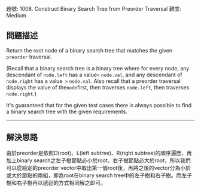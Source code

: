 題號: 1008. Construct Binary Search Tree from Preorder Traversal
難度: Medium

## 問題描述
Return the root node of a binary search tree that matches the given `preorder` traversal.

(Recall that a binary search tree is a binary tree where for every node, any descendant of `node.left` has a value` < ` `node.val`, and any descendant of `node.right` has a value` >` `node.val`.  Also recall that a preorder traversal displays the value of the`node`first, then traverses `node.left`, then traverses `node.right`.)

It's guaranteed that for the given test cases there is always possible to find a binary search tree with the given requirements.

---
## 解決思路
由於preorder是依照D(root)、L(left subtree)、R(right subtree)的順序遍歷，再加上binary search之左子樹節點必小於root、右子樹節點必大於root，所以我們可以從給定的preorder vector中取出第一個root後，再將之後的vector分為小於或大於節點的兩組，即為root在binary search tree中的左子樹和右子樹。而左子樹和右子樹再以遞迴的方式相同解之即可。


